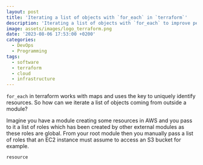 ```yaml
---
layout: post
title: 'Iterating a list of objects with `for_each` in `terraform`'
description: 'Iterating a list of objects with `for_each` to improve performance.'
image: assets/images/logo_terraform.png
date: '2023-08-06 17:53:00 +0200'
categories:
  - DevOps
  - Programming
tags:
  - software
  - terraform
  - cloud
  - infrastructure
---
```


`for_each` in terraform works with maps and uses the key to uniquely identify
resources. So how can we iterate a list of objects coming from outside a module?

Imagine you have a module creating some resources in AWS and you pass to it a
list of roles which has been created by other external modules as these roles
are global. From your root module then you manually pass a list of roles that
an EC2 instance must assume to access an S3 bucket for example.

```
resource 